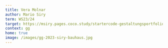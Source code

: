 ```yaml
---
title: Vera Molnar
author: Mario Siry
term: WS23/24
target: https://msiry.pages.coco.study/startercode-gestaltungsportfolio-ws-202324-manuel-mario-siry/result-punkt-linie-flaeche/
context: gg
home: true
image: /images/gg-2023-siry-bauhaus.jpg
---
```

